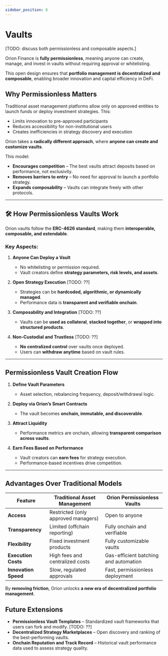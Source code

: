 ```yaml
---
sidebar_position: 6
---
```


# Vaults

[TODO: discuss both permissionless and composable aspects.]

Orion Finance is **fully permissionless**, meaning anyone can create, manage, and invest in vaults without requiring approval or whitelisting. 

This open design ensures that **portfolio management is decentralized and composable**, enabling broader innovation and capital efficiency in DeFi.


## Why Permissionless Matters

Traditional asset management platforms allow only on approved entities to launch funds or deploy investment strategies. This:
- Limits innovation to pre-approved participants
- Reduces accessibility for non-institutional users
- Creates inefficiencies in strategy discovery and execution

Orion takes a **radically different approach**, where **anyone can create and customize vaults**.

This model:
- **Encourages competition** – The best vaults attract deposits based on performance, not exclusivity.  
- **Removes barriers to entry** – No need for approval to launch a portfolio strategy.  
- **Expands composability** – Vaults can integrate freely with other protocols.  

---

## 🛠️ How Permissionless Vaults Work

Orion vaults follow the **ERC-4626 standard**, making them **interoperable, composable, and extendable**.

### Key Aspects:
1. **Anyone Can Deploy a Vault**  
   - No whitelisting or permission required.
   - Vault creators define **strategy parameters, risk levels, and assets**.

2. **Open Strategy Execution**  [TODO: ??]
   - Strategies can be **hardcoded, algorithmic, or dynamically managed**.  
   - Performance data is **transparent and verifiable onchain**.

3. **Composability and Integration**  [TODO: ??]
   - Vaults can be **used as collateral**, **stacked together**, or **wrapped into structured products**.

4. **Non-Custodial and Trustless**  [TODO: ??]
   - **No centralized control** over vaults once deployed.  
   - Users can **withdraw anytime** based on vault rules.  

---

## Permissionless Vault Creation Flow

1. **Define Vault Parameters**  
   - Asset selection, rebalancing frequency, deposit/withdrawal logic.

2. **Deploy via Orion’s Smart Contracts**  
   - The vault becomes **onchain, immutable, and discoverable**.

3. **Attract Liquidity**  
   - Performance metrics are onchain, allowing **transparent comparison across vaults**.

4. **Earn Fees Based on Performance**  
   - Vault creators can **earn fees** for strategy execution.  
   - Performance-based incentives drive competition.

---

## Advantages Over Traditional Models

| Feature                | Traditional Asset Management | Orion Permissionless Vaults |
|------------------------|----------------------------|-----------------------------|
| **Access**            | Restricted (only approved managers) | Open to anyone |
| **Transparency**      | Limited (offchain reporting) | Fully onchain and verifiable |
| **Flexibility**       | Fixed investment products | Fully customizable vaults |
| **Execution Costs**   | High fees and centralized costs | Gas-efficient batching and automation |
| **Innovation Speed**  | Slow, regulated approvals | Fast, permissionless deployment |

By **removing friction**, Orion unlocks **a new era of decentralized portfolio management**.


## Future Extensions

- **Permissionless Vault Templates** – Standardized vault frameworks that users can fork and modify.  [TODO: ??]
- **Decentralized Strategy Marketplaces** – Open discovery and ranking of the best-performing vaults.  
- **Onchain Reputation and Track Record** – Historical vault performance data used to assess strategy quality.  


